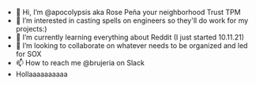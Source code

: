 - 👋 Hi, I’m @apocolypsis aka Rose Peña your neighborhood Trust TPM
- 👀 I’m interested in casting spells on engineers so they'll do work for my projects:)
- 🌱 I’m currently learning everything about Reddit (I just started 10.11.21)
- 💞️ I’m looking to collaborate on whatever needs to be organized and led for SOX
- 📫 How to reach me @brujeria on Slack
- Hollaaaaaaaaaa
